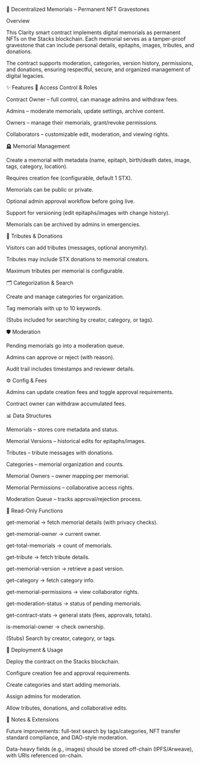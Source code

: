 📜 Decentralized Memorials – Permanent NFT Gravestones

Overview

This Clarity smart contract implements digital memorials as permanent NFTs on the Stacks blockchain. Each memorial serves as a tamper-proof gravestone that can include personal details, epitaphs, images, tributes, and donations.

The contract supports moderation, categories, version history, permissions, and donations, ensuring respectful, secure, and organized management of digital legacies.

✨ Features
🔐 Access Control & Roles

Contract Owner – full control, can manage admins and withdraw fees.

Admins – moderate memorials, update settings, archive content.

Owners – manage their memorials, grant/revoke permissions.

Collaborators – customizable edit, moderation, and viewing rights.

🪦 Memorial Management

Create a memorial with metadata (name, epitaph, birth/death dates, image, tags, category, location).

Requires creation fee (configurable, default 1 STX).

Memorials can be public or private.

Optional admin approval workflow before going live.

Support for versioning (edit epitaphs/images with change history).

Memorials can be archived by admins in emergencies.

💬 Tributes & Donations

Visitors can add tributes (messages, optional anonymity).

Tributes may include STX donations to memorial creators.

Maximum tributes per memorial is configurable.

🗂️ Categorization & Search

Create and manage categories for organization.

Tag memorials with up to 10 keywords.

(Stubs included for searching by creator, category, or tags).

🛡️ Moderation

Pending memorials go into a moderation queue.

Admins can approve or reject (with reason).

Audit trail includes timestamps and reviewer details.

⚙️ Config & Fees

Admins can update creation fees and toggle approval requirements.

Contract owner can withdraw accumulated fees.

📊 Data Structures

Memorials – stores core metadata and status.

Memorial Versions – historical edits for epitaphs/images.

Tributes – tribute messages with donations.

Categories – memorial organization and counts.

Memorial Owners – owner mapping per memorial.

Memorial Permissions – collaborative access rights.

Moderation Queue – tracks approval/rejection process.

🔎 Read-Only Functions

get-memorial → fetch memorial details (with privacy checks).

get-memorial-owner → current owner.

get-total-memorials → count of memorials.

get-tribute → fetch tribute details.

get-memorial-version → retrieve a past version.

get-category → fetch category info.

get-memorial-permissions → view collaborator rights.

get-moderation-status → status of pending memorials.

get-contract-stats → general stats (fees, approvals, totals).

is-memorial-owner → check ownership.

(Stubs) Search by creator, category, or tags.

🚀 Deployment & Usage

Deploy the contract on the Stacks blockchain.

Configure creation fee and approval requirements.

Create categories and start adding memorials.

Assign admins for moderation.

Allow tributes, donations, and collaborative edits.

📌 Notes & Extensions

Future improvements: full-text search by tags/categories, NFT transfer standard compliance, and DAO-style moderation.

Data-heavy fields (e.g., images) should be stored off-chain (IPFS/Arweave), with URIs referenced on-chain.